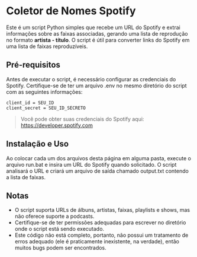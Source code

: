 # Coletor de Nomes Spotify
Este é um script Python simples que recebe um URL do Spotify e extrai informações sobre as faixas associadas, gerando uma lista de reprodução no formato **artista - título**. O script é útil para converter links do Spotify em uma lista de faixas reproduzíveis.

## Pré-requisitos
Antes de executar o script, é necessário configurar as credenciais do Spotify. Certifique-se de ter um arquivo .env no mesmo diretório do script com as seguintes informações:

```
client_id = SEU_ID
client_secret = SEU_ID_SECRETO
```

> Você pode obter suas credenciais do Spotify aqui: https://developer.spotify.com

## Instalação e Uso
Ao colocar cada um dos arquivos desta página em alguma pasta, execute o arquivo run.bat e insira um URL do Spotify quando solicitado. O script analisará o URL e criará um arquivo de saída chamado output.txt contendo a lista de faixas.

## Notas
- O script suporta URLs de álbuns, artistas, faixas, playlists e shows, mas não oferece suporte a podcasts.
- Certifique-se de ter permissões adequadas para escrever no diretório onde o script está sendo executado.
- Este código não está completo, portanto, não possui um tratamento de erros adequado (ele é praticamente inexistente, na verdade), então muitos bugs podem ser encontrados.
